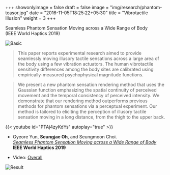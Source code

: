+++
showonlyimage = false
draft = false
image = "img/research/phantom-teasor.jpg"
date = "2016-11-05T18:25:22+05:30"
title = "Vibrotactile Illusion"
weight = 3
+++

Seamless Phantom Sensation Moving across a Wide Range of Body<br>(IEEE World Haptics 2019)
<!--more-->

![Basic][1]

>This paper reports experimental research aimed to provide seamlessly moving illusory tactile sensations across a large area of the body using a few vibration actuators. The human vibrotactile sensitivity differences among the body sites are calibrated using empirically-measured psychophysical magnitude functions. 

>We present a new phantom sensation rendering method that uses the Gaussian function emphasizing the spatial continuity of perceived movement and the temporal consistency of perceived intensity. We demonstrate that our rendering method outperforms previous methods for phantom sensations via a perceptual experiment. Our method is tailored to eliciting the perception of illusory tactile sensation moving in a long distance, from the thigh to the upper back.

{{< youtube id="PTAj4zyKdYs" autoplay="true" >}}

* Gyeore Yun, **Seungjae Oh**, and Seungmoon Choi.<br>*[Seamless Phantom Sensation Moving across a Wide Range of Body](https://doi.org/10.1109/WHC.2019.8816104)*<br>**IEEE World Haptics 2019**
<!-- * Link: [Full Paper](https://doi.org/10.1109/WHC.2019.8816104) -->
* Video: [Overall](https://youtu.be/PTAj4zyKdYs)

![Result][2]


[1]: /img/research/phantom-basic.png
[2]: /img/research/phantom-res.png
